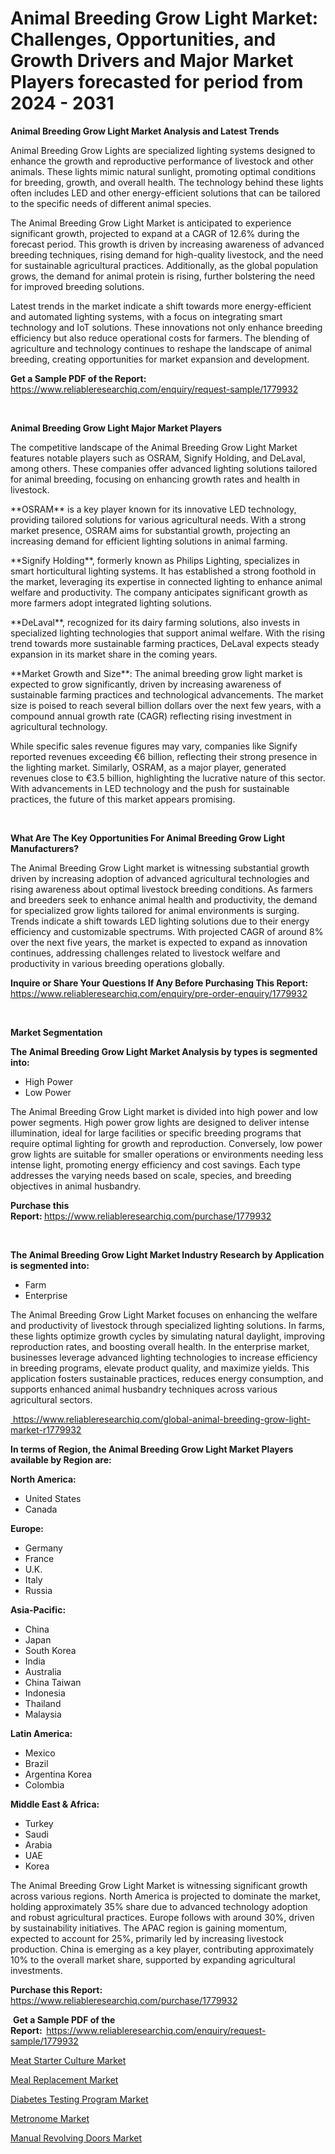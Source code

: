 <p><h1>Animal Breeding Grow Light Market: Challenges, Opportunities, and Growth Drivers and Major Market Players forecasted for period from 2024 - 2031</h1></p><p><strong>Animal Breeding Grow Light Market Analysis and Latest Trends</strong></p>
<p><p>Animal Breeding Grow Lights are specialized lighting systems designed to enhance the growth and reproductive performance of livestock and other animals. These lights mimic natural sunlight, promoting optimal conditions for breeding, growth, and overall health. The technology behind these lights often includes LED and other energy-efficient solutions that can be tailored to the specific needs of different animal species.</p><p>The Animal Breeding Grow Light Market is anticipated to experience significant growth, projected to expand at a CAGR of 12.6% during the forecast period. This growth is driven by increasing awareness of advanced breeding techniques, rising demand for high-quality livestock, and the need for sustainable agricultural practices. Additionally, as the global population grows, the demand for animal protein is rising, further bolstering the need for improved breeding solutions.</p><p>Latest trends in the market indicate a shift towards more energy-efficient and automated lighting systems, with a focus on integrating smart technology and IoT solutions. These innovations not only enhance breeding efficiency but also reduce operational costs for farmers. The blending of agriculture and technology continues to reshape the landscape of animal breeding, creating opportunities for market expansion and development.</p></p>
<p><strong>Get a Sample PDF of the Report:&nbsp;</strong> <a href="https://www.reliableresearchiq.com/enquiry/request-sample/1779932?utm_campaign=104&utm_medium=2&utm_source=Github&utm_content=ia&utm_term=19122024&utm_id=animal-breeding-grow-light">https://www.reliableresearchiq.com/enquiry/request-sample/1779932</a></p>
<p>&nbsp;</p>
<p><strong>Animal Breeding Grow Light Major Market Players</strong></p>
<p><p>The competitive landscape of the Animal Breeding Grow Light Market features notable players such as OSRAM, Signify Holding, and DeLaval, among others. These companies offer advanced lighting solutions tailored for animal breeding, focusing on enhancing growth rates and health in livestock.</p><p>**OSRAM** is a key player known for its innovative LED technology, providing tailored solutions for various agricultural needs. With a strong market presence, OSRAM aims for substantial growth, projecting an increasing demand for efficient lighting solutions in animal farming.</p><p>**Signify Holding**, formerly known as Philips Lighting, specializes in smart horticultural lighting systems. It has established a strong foothold in the market, leveraging its expertise in connected lighting to enhance animal welfare and productivity. The company anticipates significant growth as more farmers adopt integrated lighting solutions.</p><p>**DeLaval**, recognized for its dairy farming solutions, also invests in specialized lighting technologies that support animal welfare. With the rising trend towards more sustainable farming practices, DeLaval expects steady expansion in its market share in the coming years.</p><p>**Market Growth and Size**: The animal breeding grow light market is expected to grow significantly, driven by increasing awareness of sustainable farming practices and technological advancements. The market size is poised to reach several billion dollars over the next few years, with a compound annual growth rate (CAGR) reflecting rising investment in agricultural technology.</p><p>While specific sales revenue figures may vary, companies like Signify reported revenues exceeding €6 billion, reflecting their strong presence in the lighting market. Similarly, OSRAM, as a major player, generated revenues close to €3.5 billion, highlighting the lucrative nature of this sector. With advancements in LED technology and the push for sustainable practices, the future of this market appears promising.</p></p>
<p>&nbsp;</p>
<p><strong>What Are The Key Opportunities For Animal Breeding Grow Light Manufacturers?</strong></p>
<p><p>The Animal Breeding Grow Light market is witnessing substantial growth driven by increasing adoption of advanced agricultural technologies and rising awareness about optimal livestock breeding conditions. As farmers and breeders seek to enhance animal health and productivity, the demand for specialized grow lights tailored for animal environments is surging. Trends indicate a shift towards LED lighting solutions due to their energy efficiency and customizable spectrums. With projected CAGR of around 8% over the next five years, the market is expected to expand as innovation continues, addressing challenges related to livestock welfare and productivity in various breeding operations globally.</p></p>
<p><strong>Inquire or Share Your Questions If Any Before Purchasing This Report:</strong> <a href="https://www.reliableresearchiq.com/enquiry/pre-order-enquiry/1779932?utm_campaign=104&utm_medium=2&utm_source=Github&utm_content=ia&utm_term=19122024&utm_id=animal-breeding-grow-light">https://www.reliableresearchiq.com/enquiry/pre-order-enquiry/1779932</a></p>
<p>&nbsp;</p>
<p><strong>Market Segmentation</strong></p>
<p><strong>The Animal Breeding Grow Light Market Analysis by types is segmented into:</strong></p>
<p><ul><li>High Power</li><li>Low Power</li></ul></p>
<p><p>The Animal Breeding Grow Light market is divided into high power and low power segments. High power grow lights are designed to deliver intense illumination, ideal for large facilities or specific breeding programs that require optimal lighting for growth and reproduction. Conversely, low power grow lights are suitable for smaller operations or environments needing less intense light, promoting energy efficiency and cost savings. Each type addresses the varying needs based on scale, species, and breeding objectives in animal husbandry.</p></p>
<p><strong>Purchase this Report:&nbsp;</strong><a href="https://www.reliableresearchiq.com/purchase/1779932?utm_campaign=104&utm_medium=2&utm_source=Github&utm_content=ia&utm_term=19122024&utm_id=animal-breeding-grow-light">https://www.reliableresearchiq.com/purchase/1779932</a></p>
<p>&nbsp;</p>
<p><strong>The Animal Breeding Grow Light Market Industry Research by Application is segmented into:</strong></p>
<p><ul><li>Farm</li><li>Enterprise</li></ul></p>
<p><p>The Animal Breeding Grow Light Market focuses on enhancing the welfare and productivity of livestock through specialized lighting solutions. In farms, these lights optimize growth cycles by simulating natural daylight, improving reproduction rates, and boosting overall health. In the enterprise market, businesses leverage advanced lighting technologies to increase efficiency in breeding programs, elevate product quality, and maximize yields. This application fosters sustainable practices, reduces energy consumption, and supports enhanced animal husbandry techniques across various agricultural sectors.</p></p>
<p><a href="https://www.reliableresearchiq.com/global-animal-breeding-grow-light-market-r1779932?utm_campaign=104&utm_medium=2&utm_source=Github&utm_content=ia&utm_term=19122024&utm_id=animal-breeding-grow-light">&nbsp;https://www.reliableresearchiq.com/global-animal-breeding-grow-light-market-r1779932</a></p>
<p><strong>In terms of Region, the Animal Breeding Grow Light Market Players available by Region are:</strong></p>
<p>
    <p> <strong> North America: </strong>
        <ul>
            <li>United States</li>
            <li>Canada</li>
        </ul>
        </p> 
    <p> <strong> Europe: </strong>
        <ul>
            <li>Germany</li>
            <li>France</li>
            <li>U.K.</li>
            <li>Italy</li>
            <li>Russia</li>
        </ul>
        </p> 
    <p> <strong> Asia-Pacific: </strong>
        <ul>
            <li>China</li>
            <li>Japan</li>
            <li>South Korea</li>
            <li>India</li>
            <li>Australia</li>
            <li>China Taiwan</li>
            <li>Indonesia</li>
            <li>Thailand</li>
            <li>Malaysia</li>
        </ul>
        </p> 
    <p> <strong> Latin America: </strong>
        <ul>
            <li>Mexico</li>
            <li>Brazil</li>
            <li>Argentina Korea</li>
            <li>Colombia</li>
        </ul>
        </p> 
    <p> <strong> Middle East & Africa: </strong>
        <ul>
            <li>Turkey</li>
            <li>Saudi</li>
            <li>Arabia</li>
            <li>UAE</li>
            <li>Korea</li>
        </ul>
    </p>
    </p>
<p><p>The Animal Breeding Grow Light Market is witnessing significant growth across various regions. North America is projected to dominate the market, holding approximately 35% share due to advanced technology adoption and robust agricultural practices. Europe follows with around 30%, driven by sustainability initiatives. The APAC region is gaining momentum, expected to account for 25%, primarily led by increasing livestock production. China is emerging as a key player, contributing approximately 10% to the overall market share, supported by expanding agricultural investments.</p></p>
<p><strong>Purchase this Report: </strong><a href="https://www.reliableresearchiq.com/purchase/1779932?utm_campaign=104&utm_medium=2&utm_source=Github&utm_content=ia&utm_term=19122024&utm_id=animal-breeding-grow-light">https://www.reliableresearchiq.com/purchase/1779932</a></p>
<p>&nbsp;<strong>Get a Sample PDF of the Report:&nbsp;&nbsp;</strong><a href="https://www.reliableresearchiq.com/enquiry/request-sample/1779932?utm_campaign=104&utm_medium=2&utm_source=Github&utm_content=ia&utm_term=19122024&utm_id=animal-breeding-grow-light">https://www.reliableresearchiq.com/enquiry/request-sample/1779932</a></p>
<p><strong></strong></p>
<p><p><a href="https://www.linkedin.com/pulse/meat-starter-culture-markets-comprehensive-analysis-which-1c66e?utm_campaign=104&utm_medium=2&utm_source=Github&utm_content=ia&utm_term=19122024&utm_id=animal-breeding-grow-light">Meat Starter Culture Market</a></p><p><a href="https://www.linkedin.com/pulse/detailed-analysis-size-dynamics-expected-development-meal-jbyfe?utm_campaign=104&utm_medium=2&utm_source=Github&utm_content=ia&utm_term=19122024&utm_id=animal-breeding-grow-light">Meal Replacement Market</a></p><p><a href="https://github.com/sherikacas30/Market-Research-Report-List-1/blob/main/diabetes-testing-program-market.md?utm_campaign=104&utm_medium=2&utm_source=Github&utm_content=ia&utm_term=19122024&utm_id=animal-breeding-grow-light">Diabetes Testing Program Market</a></p><p><a href="https://www.linkedin.com/pulse/global-metronome-market-analysis-forecast-109-cagr-projected-47zgf?utm_campaign=104&utm_medium=2&utm_source=Github&utm_content=ia&utm_term=19122024&utm_id=animal-breeding-grow-light">Metronome Market</a></p><p><a href="https://www.linkedin.com/pulse/global-manual-revolving-doors-market-analysis-size-share-gxoof?utm_campaign=104&utm_medium=2&utm_source=Github&utm_content=ia&utm_term=19122024&utm_id=animal-breeding-grow-light">Manual Revolving Doors Market</a></p></p>
